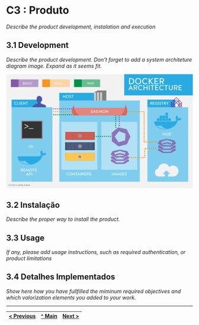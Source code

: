 # C3 : Produto

_Describe the product development, instalation and execution_

## 3.1 Development

_Describe the product development. Don't forget to add a system architeture diagram image. Expand as it seems fit._

![System architecture](images/image09.png)

## 3.2 Instalação

_Describe the proper way to install the product._

## 3.3 Usage

_If any, please add usage instructions, such as required authentication, or product limitations_

## 3.4 Detalhes Implementados

_Show here how you have fullfilled the miminum required objectives and which valorization elements you added to your work._


---
[< Previous](c2.md) | [^ Main](../../../) | [Next >](c4.md)
:--- | :---: | ---: 